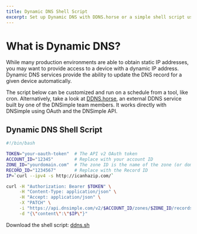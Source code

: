 ```yaml
---
title: Dynamic DNS Shell Script
excerpt: Set up Dynamic DNS with DDNS.horse or a simple shell script using our REST API.
---
```


# What is Dynamic DNS?

While many production environments are able to obtain static IP addresses, you may want to provide access to a device with a dynamic IP address. Dynamic DNS services provide the ability to update the DNS record for a given device automatically.

The script below can be customized and run on a schedule from a tool, like cron. Alternatively, take a look at [DDNS.horse](https://ddns.horse/), an external DDNS service built by one of the DNSimple team members. It works directly with DNSimple using OAuth and the DNSimple API.

## Dynamic DNS Shell Script

~~~bash
#!/bin/bash

TOKEN="your-oauth-token"  # The API v2 OAuth token
ACCOUNT_ID="12345"        # Replace with your account ID
ZONE_ID="yourdomain.com"  # The zone ID is the name of the zone (or domain)
RECORD_ID="1234567"       # Replace with the Record ID
IP=`curl --ipv4 -s http://icanhazip.com/`

curl -H "Authorization: Bearer $TOKEN" \
     -H "Content-Type: application/json" \
     -H "Accept: application/json" \
     -X "PATCH" \
     -i "https://api.dnsimple.com/v2/$ACCOUNT_ID/zones/$ZONE_ID/records/$RECORD_ID" \
     -d "{\"content\":\"$IP\"}"
~~~

Download the shell script: [ddns.sh](/ddns/ddns.sh)
